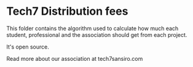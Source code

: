# Tech7 Distribution fees

This folder contains the algorithm used to calculate how much each student, professional and the association should get from each project.

It's open source.

Read more about our association at tech7sansiro.com

